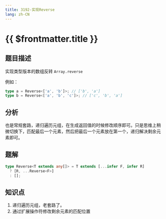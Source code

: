 ```yaml
---
title: 3192-实现Reverse
lang: zh-CN
---
```


# {{ $frontmatter.title }}

## 题目描述

实现类型版本的数组反转 `Array.reverse`

例如：

```typescript
type a = Reverse<['a', 'b']>; // ['b', 'a']
type b = Reverse<['a', 'b', 'c']>; // ['c', 'b', 'a']
```

## 分析

也是常规套路，递归遍历元组，在生成返回值的时候修改顺序即可。只是思维上稍微切换下，匹配最后一个元素，然后把最后一个元素放在第一个，递归解决剩余元素即可。

## 题解

```ts
type Reverse<T extends any[]> = T extends [...infer F, infer R]
  ? [R, ...Reverse<F>]
  : [];
```

## 知识点

1. 递归遍历元组，老套路了。
2. 通过扩展操作符修改剩余元素的匹配位置
